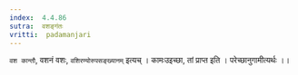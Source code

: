 ```yaml
---
index:  4.4.86
sutra:  वशङ्गंतः
vritti:  padamanjari
---
```


`वश कान्तौ`, वशनं वशः, `वशिरण्योरुपसङ्ख्यानम्` इत्यच् । कामःउइच्छा, तां प्राप्त इति । परेच्छानुगामीत्यर्थः ।।
